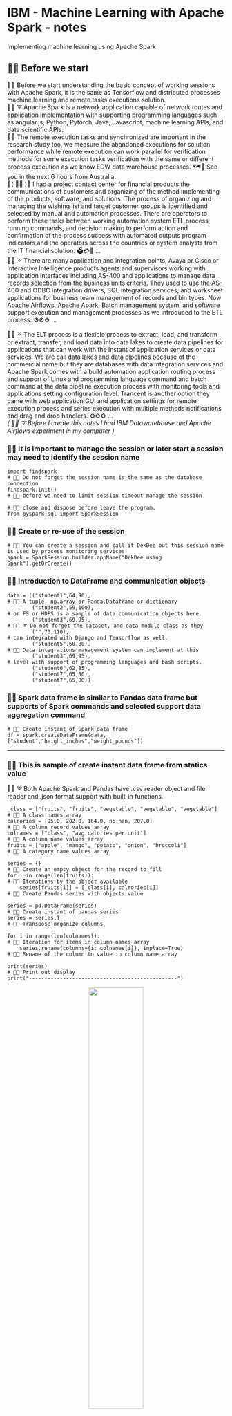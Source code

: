 # IBM - Machine Learning with Apache Spark - notes
Implementing machine learning using Apache Spark

## 🧸💬 Before we start

🧸💬 Before we start understanding the basic concept of working sessions with Apache Spark, it is the same as Tensorflow and distributed processes machine learning and remote tasks executions solution. </br>
🐑💬 ➰ Apache Spark is a network application capable of network routes and application implementation with supporting programming languages such as angular.js, Python, Pytorch, Java, Javascript, machine learning APIs, and data scientific APIs. </br>
🦤💬 The remote execution tasks and synchronized are important in the research study too, we measure the abandoned executions for solution performance while remote execution can work parallel for verification methods for some execution tasks verification with the same or different process execution as we know EDW data warehouse processes. 🗺️💬 See you in the next 6 hours from Australia. </br>
💃( 👩‍🏫 )💬 I had a project contact center for financial products the communications of customers and organizing of the method implementing of the products, software, and solutions. The process of organizing and managing the wishing list and target customer groups is identified and selected by manual and automation processes. There are operators to perform these tasks between working automation system ETL process, running commands, and decision making to perform action and confirmation of the process success with automated outputs program indicators and the operators across the countries or system analysts from the IT financial solution. 🗳️💳🧾 ...</br>
🐑💬 ➰ There are many application and integration points, Avaya or Cisco or Interactive Intelligence products agents and supervisors working with application interfaces including AS-400 and applications to manage data records selection from the business units criteria. They used to use the AS-400 and ODBC integration drivers, SQL integration services, and worksheet applications for business team management of records and bin types. Now Apache Airflows, Apache Apark, Batch management system, and software support execution and management processes as we introduced to the ETL process. ⚙️⚙️⚙️ ...</br>
</br>
🐑💬 ➰ The ELT process is a flexible process to extract, load, and transform or extract, transfer, and load data into data lakes to create data pipelines for applications that can work with the instant of application services or data services. We are call data lakes and data pipelines because of the commercial name but they are databases with data integration services and Apache Spark comes with a build automation application routing process and support of Linux and programming language command and batch command at the data pipeline execution process with monitoring tools and applications setting configuration level. Trancent is another option they came with web application GUI and application settings for remote execution process and series execution with multiple methods notifications and drag and drop handlers. ⚙️⚙️⚙️ ...</br>
*( 🐑💬 ➰  Before I create this notes I had IBM Datawarehouse and Apache Airflows experiment in my computer )*  </br>

### 🧸💬 It is important to manage the session or later start a session may need to identify the session name

```
import findspark                                                         # 🧸💬 Do not forget the session name is the same as the database connection
findspark.init()                                                         # 🧸💬 before we need to limit session timeout manage the session
                                                                         # 🧸💬 close and dispose before leave the program.
from pyspark.sql import SparkSession
```

### 🧸💬 Create or re-use of the session

```
# 🧸💬 You can create a session and call it DekDee but this session name is used by process monitoring services
spark = SparkSession.builder.appName("DekDee using Spark").getOrCreate() 
```

### 🧸💬 Introduction to DataFrame and communication objects

```
data = [("student1",64,90),                                               # 🧸💬 A tuple, np.array or Panda.Dataframe or dictionary 
        ("student2",59,100),                                              # or FS or HDFS is a sample of data communication objects here.
        ("student3",69,95),                                               # 🐑💬 ➰ Do not forget the dataset, and data module class as they 
        ("",70,110),                                                      # can integrated with Django and Tensorflow as well.
        ("student5",60,80),                                               # 🐐💬 Data integrations management system can implement at this 
        ("student3",69,95),                                               # level with support of programming languages and bash scripts.
        ("student6",62,85),
        ("student7",65,80),
        ("student7",65,80)]
```

### 🧸💬 Spark data frame is similar to Pandas data frame but supports of Spark commands and selected support data aggregation command

```
# 🧸💬 Create instant of Spark data frame
df = spark.createDataFrame(data, ["student","height_inches","weight_pounds"])
```

- - -

### 🧸💬 This is sample of create instant data frame from statics value

🐑💬 ➰  Both Apache Spark and Pandas have .csv reader object and file reader and .json format support with built-in functions. </br>

```
_class = ["fruits", "fruits", "vegetable", "vegetable", "vegetable"]      # 🧸💬 A class names array
calrories = [95.0, 202.0, 164.0, np.nan, 207.0]                           # 🧸💬 A column record values array
colnames = ["class", "avg calories per unit"]                             # 🧸💬 A column name values array
fruits = ["apple", "mango", "potato", "onion", "broccoli"]                # 🧸💬 A category name values array

series = {}                                                               # 🧸💬 Create an empty object for the record to fill
for i in range(len(fruits)):                                              # 🧸💬 Iterations by the object available
    series[fruits[i]] = [_class[i], calrories[i]]                         # 🧸💬 Create Pandas series with objects value
    
series = pd.DataFrame(series)                                             # 🧸💬 Create instant of pandas series
series = series.T                                                         # 🧸💬 Transpose organize columns

for i in range(len(colnames)):                                            # 🧸💬 Iteration for items in column names array
    series.rename(columns={i: colnames[i]}, inplace=True)                 # 🧸💬 Rename of the column to value in column name array

print(series)                                                             # 🧸💬 Print out display
print("------------------------------------------------")
```

<p align="center" width="100%">
    <img width="50%" src="https://github.com/jkaewprateep/machinelearning_apachespark/blob/main/01.png">
</p>
🐑💬 ➰ 🤫 Example of IBM data warehouse exames

- - -

## ETL processes

```
df = spark.read.csv("student-hw.csv", header=True, inferSchema=True)       # 🧸💬 Read dataset from file
df.write.mode("overwrite").parquet("student-hw.parquet")                   # 🧸💬 Write parquet file
df = spark.read.parquet("student-hw-single.parquet")                       # 🧸💬 Read parquet file
df = df.withColumn("height_centimeters", expr("height_inches * 2.54"))     # 🧸💬 Create new column from expression
df.write.mode("overwrite").csv("student_transformed.csv", header=True)     # 🧸💬 Save to .csv file
spark.stop()                                                               # 🧸💬 Remove and dispose of the session as an initial state we discussed
```

## Display data frame to console or output stream IO target

```
df.show(truncate = False)                                                  # 🧸💬 The saem as Pandas dataframe.show()
```

<p align="center" width="100%">
    <img width="50%" src="https://github.com/jkaewprateep/machinelearning_apachespark/blob/main/02.png">
</p>
🐑💬 ➰ 🤫 Apache Spark support of both Spark native, work compatibility, and expression string. </br>

## Word phase tokenizers

```
from pyspark.ml.feature import Tokenizer                                   # 🧸💬 Import Spark Tokenizer library

tokenizer = Tokenizer(inputCol="sentence", outputCol="words")              # 🧸💬 Create tokenizer instant object
token_df = tokenizer.transform(df)
token_df.show(truncate=False)
```

🐑💬 ➰ I will explain NLTK for natural language processing and Tensorflow vocaburay and tokenizer too to support multiple task assignments. </br>
👧💬 🎈 ``` Warning it may contain of encoding/decoding value and loves song letter ``` </br>

<p align="center" width="100%">
    <img width="50%" src="https://github.com/jkaewprateep/machinelearning_apachespark/blob/main/03.png">
</p>
🐑💬 ➰ 🤫 Word combination is not new and introduced in a unique word processing program for command translation or speech composer </br>

## NLTK and implementation

## The n-grams word tokenizers and speech engine processing

## Attention networks
